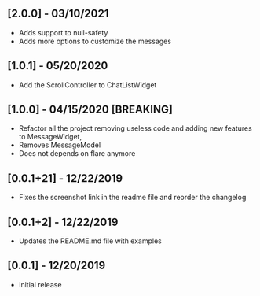 ## [2.0.0] - 03/10/2021

* Adds support to null-safety
* Adds more options to customize the messages

## [1.0.1] - 05/20/2020

* Add the ScrollController to ChatListWidget

## [1.0.0] - 04/15/2020 [BREAKING]

* Refactor all the project removing useless code and adding new features to MessageWidget,
* Removes MessageModel
* Does not depends on flare anymore


## [0.0.1+21] - 12/22/2019

* Fixes the screenshot link in the readme file and reorder the changelog


## [0.0.1+2] - 12/22/2019

* Updates the README.md file with examples


## [0.0.1] - 12/20/2019

* initial release

